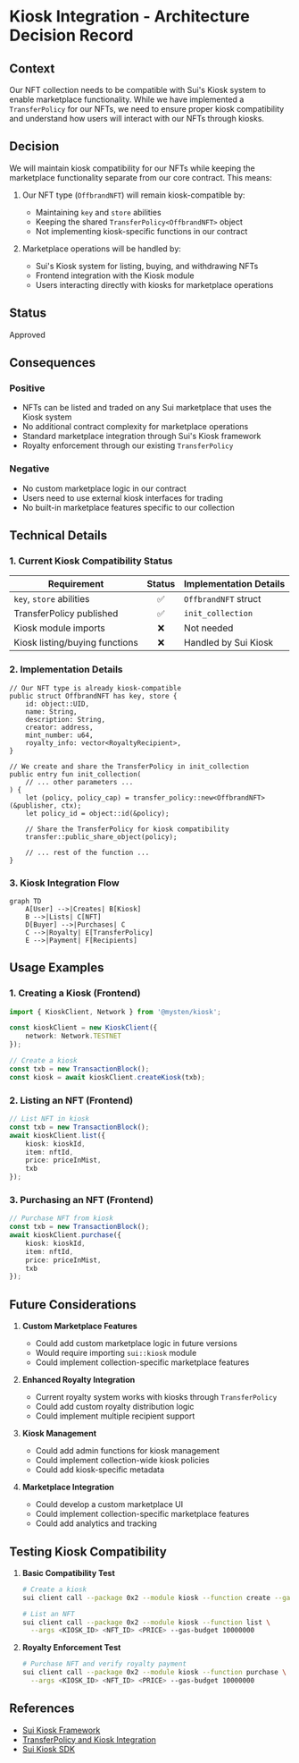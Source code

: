 # Kiosk Integration - Architecture Decision Record

## Context

Our NFT collection needs to be compatible with Sui's Kiosk system to enable marketplace functionality. While we have implemented a `TransferPolicy` for our NFTs, we need to ensure proper kiosk compatibility and understand how users will interact with our NFTs through kiosks.

## Decision

We will maintain kiosk compatibility for our NFTs while keeping the marketplace functionality separate from our core contract. This means:

1. Our NFT type (`OffbrandNFT`) will remain kiosk-compatible by:
   - Maintaining `key` and `store` abilities
   - Keeping the shared `TransferPolicy<OffbrandNFT>` object
   - Not implementing kiosk-specific functions in our contract

2. Marketplace operations will be handled by:
   - Sui's Kiosk system for listing, buying, and withdrawing NFTs
   - Frontend integration with the Kiosk module
   - Users interacting directly with kiosks for marketplace operations

## Status

Approved

## Consequences

### Positive

- NFTs can be listed and traded on any Sui marketplace that uses the Kiosk system
- No additional contract complexity for marketplace operations
- Standard marketplace integration through Sui's Kiosk framework
- Royalty enforcement through our existing `TransferPolicy`

### Negative

- No custom marketplace logic in our contract
- Users need to use external kiosk interfaces for trading
- No built-in marketplace features specific to our collection

## Technical Details

### 1. Current Kiosk Compatibility Status

| Requirement                      | Status | Implementation Details |
|----------------------------------|:------:|----------------------|
| `key`, `store` abilities         | ✅     | `OffbrandNFT` struct |
| TransferPolicy published         | ✅     | `init_collection`    |
| Kiosk module imports             | ❌     | Not needed           |
| Kiosk listing/buying functions   | ❌     | Handled by Sui Kiosk |

### 2. Implementation Details

```move
// Our NFT type is already kiosk-compatible
public struct OffbrandNFT has key, store {
    id: object::UID,
    name: String,
    description: String,
    creator: address,
    mint_number: u64,
    royalty_info: vector<RoyaltyRecipient>,
}

// We create and share the TransferPolicy in init_collection
public entry fun init_collection(
    // ... other parameters ...
) {
    let (policy, policy_cap) = transfer_policy::new<OffbrandNFT>(&publisher, ctx);
    let policy_id = object::id(&policy);
    
    // Share the TransferPolicy for kiosk compatibility
    transfer::public_share_object(policy);
    
    // ... rest of the function ...
}
```

### 3. Kiosk Integration Flow

```mermaid
graph TD
    A[User] -->|Creates| B[Kiosk]
    B -->|Lists| C[NFT]
    D[Buyer] -->|Purchases| C
    C -->|Royalty| E[TransferPolicy]
    E -->|Payment| F[Recipients]
```

## Usage Examples

### 1. Creating a Kiosk (Frontend)

```typescript
import { KioskClient, Network } from '@mysten/kiosk';

const kioskClient = new KioskClient({
    network: Network.TESTNET
});

// Create a kiosk
const txb = new TransactionBlock();
const kiosk = await kioskClient.createKiosk(txb);
```

### 2. Listing an NFT (Frontend)

```typescript
// List NFT in kiosk
const txb = new TransactionBlock();
await kioskClient.list({
    kiosk: kioskId,
    item: nftId,
    price: priceInMist,
    txb
});
```

### 3. Purchasing an NFT (Frontend)

```typescript
// Purchase NFT from kiosk
const txb = new TransactionBlock();
await kioskClient.purchase({
    kiosk: kioskId,
    item: nftId,
    price: priceInMist,
    txb
});
```

## Future Considerations

1. **Custom Marketplace Features**
   - Could add custom marketplace logic in future versions
   - Would require importing `sui::kiosk` module
   - Could implement collection-specific marketplace features

2. **Enhanced Royalty Integration**
   - Current royalty system works with kiosks through `TransferPolicy`
   - Could add custom royalty distribution logic
   - Could implement multiple recipient support

3. **Kiosk Management**
   - Could add admin functions for kiosk management
   - Could implement collection-wide kiosk policies
   - Could add kiosk-specific metadata

4. **Marketplace Integration**
   - Could develop a custom marketplace UI
   - Could implement collection-specific marketplace features
   - Could add analytics and tracking

## Testing Kiosk Compatibility

1. **Basic Compatibility Test**
   ```bash
   # Create a kiosk
   sui client call --package 0x2 --module kiosk --function create --gas-budget 10000000

   # List an NFT
   sui client call --package 0x2 --module kiosk --function list \
     --args <KIOSK_ID> <NFT_ID> <PRICE> --gas-budget 10000000
   ```

2. **Royalty Enforcement Test**
   ```bash
   # Purchase NFT and verify royalty payment
   sui client call --package 0x2 --module kiosk --function purchase \
     --args <KIOSK_ID> <NFT_ID> <PRICE> --gas-budget 10000000
   ```

## References

- [Sui Kiosk Framework](https://github.com/MystenLabs/sui/blob/main/crates/sui-framework/docs/sui/kiosk.md)
- [TransferPolicy and Kiosk Integration](https://github.com/sui-foundation/sui-move-intro-course/blob/main/unit-five/lessons/5_transfer_policy.md)
- [Sui Kiosk SDK](https://www.npmjs.com/package/@mysten/kiosk) 